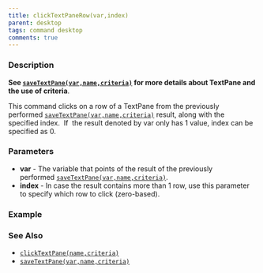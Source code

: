 ```yaml
---
title: clickTextPaneRow(var,index)
parent: desktop
tags: command desktop
comments: true
---
```


### Description

**See [`saveTextPane(var,name,criteria)`](saveTextPane(var,name,criteria)) for more details about TextPane and the use of criteria**.

This command clicks on a row of a TextPane from the previously performed [`saveTextPane(var,name,criteria)`](saveTextPane(var,name,criteria)) result, along with the specified index.  If  the result denoted by var only has 1 value, index can be specified as 0.

### Parameters

- **var** -  The variable that points of the result of the previously performed [`saveTextPane(var,name,criteria)`](saveTextPane(var,name,criteria)). 
- **index** - In case the result contains more than 1 row, use this parameter to specify which row to click (zero-based).

### Example


### See Also

- [`clickTextPane(name,criteria)`](clickTextPane(name,criteria)) 
- [`saveTextPane(var,name,criteria)`](saveTextPane(var,name,criteria))